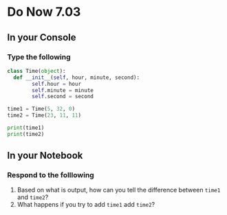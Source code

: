 # Do Now 7.03

## In your Console

### Type the following

```python
class Time(object):
  def __init__(self, hour, minute, second):
        self.hour = hour
        self.minute = minute
        self.second = second

time1 = Time(5, 32, 0)
time2 = Time(23, 11, 11)

print(time1)
print(time2)
```

## In your Notebook

### Respond to the folllowing

1. Based on what is output, how can you tell the difference between `time1` and `time2`?
2. What happens if you try to add `time1` add `time2`?
